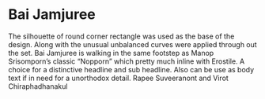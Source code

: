 # Bai Jamjuree
The silhouette of round corner rectangle was used as the base of the design. Along with the unusual unbalanced curves were applied through out the set. Bai Jamjuree is walking in the same footstep as Manop Srisomporn’s classic “Nopporn” which pretty much inline with Erostile. A choice for a distinctive headline and sub headline. Also can be use as body text if in need for a unorthodox detail. Rapee Suveeranont and Virot Chiraphadhanakul
